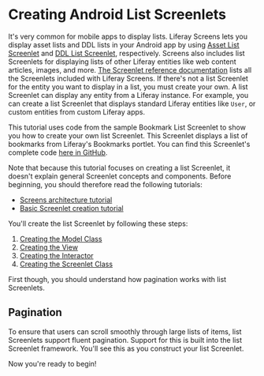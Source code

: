 # Creating Android List Screenlets [](id=creating-android-list-screenlets)

It's very common for mobile apps to display lists. Liferay Screens 
lets you display asset lists and DDL lists in your Android app by using 
[Asset List Screenlet](/develop/reference/-/knowledge_base/7-0/assetlistscreenlet-for-android) 
and 
[DDL List Screenlet](/develop/reference/-/knowledge_base/7-0/ddllistscreenlet-for-android), 
respectively. Screens also includes list Screenlets for displaying lists of 
other Liferay entities like web content articles, images, and more. 
[The Screenlet reference documentation](/develop/reference/-/knowledge_base/7-0/screenlets-in-liferay-screens-for-android) 
lists all the Screenlets included with Liferay Screens. If there's not a list 
Screenlet for the entity you want to display in a list, you must create your 
own. A list Screenlet can display any entity from a Liferay instance. For 
example, you can create a list Screenlet that displays standard Liferay entities 
like `User`, or custom entities from custom Liferay apps. 

This tutorial uses code from the sample Bookmark List Screenlet to show you how 
to create your own list Screenlet. This Screenlet displays a list of bookmarks 
from Liferay's Bookmarks portlet. You can find this Screenlet's complete code 
[here in GitHub](https://github.com/liferay/liferay-screens/tree/master/android/samples/listbookmarkscreenlet). 

Note that because this tutorial focuses on creating a list Screenlet, it doesn't 
explain general Screenlet concepts and components. Before beginning, you should 
therefore read the following tutorials: 

- [Screens architecture tutorial](/develop/tutorials/-/knowledge_base/7-0/architecture-of-liferay-screens-for-android)
- [Basic Screenlet creation tutorial](/develop/tutorials/-/knowledge_base/7-0/creating-android-screenlets)

You'll create the list Screenlet by following these steps: 

1. [Creating the Model Class](/develop/tutorials/-/knowledge_base/7-0/creating-android-list-screenlets#creating-the-model-class)
2. [Creating the View](/develop/tutorials/-/knowledge_base/7-0/creating-android-list-screenlets#creating-the-screenlets-view)
3. [Creating the Interactor](/develop/tutorials/-/knowledge_base/7-0/creating-android-list-screenlets#creating-the-screenlets-interactor)
4. [Creating the Screenlet Class](/develop/tutorials/-/knowledge_base/7-0/creating-android-list-screenlets#creating-the-screenlet-class)

First though, you should understand how pagination works with list Screenlets. 

## Pagination [](id=pagination)

To ensure that users can scroll smoothly through large lists of items, list 
Screenlets support fluent pagination. Support for this is built into the list 
Screenlet framework. You'll see this as you construct your list Screenlet. 

Now you're ready to begin! 
